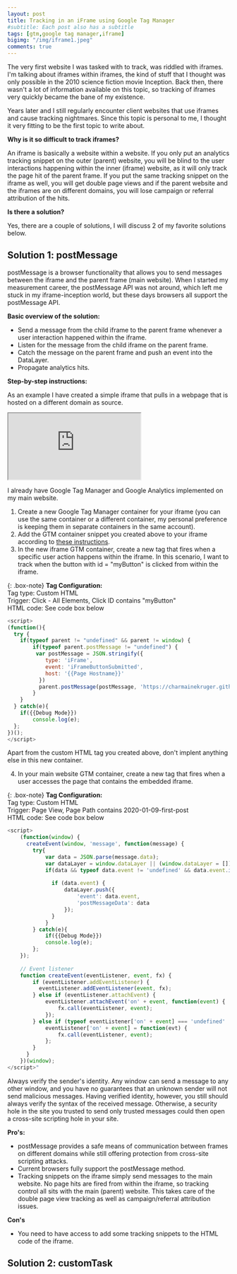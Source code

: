 ```yaml
---
layout: post
title: Tracking in an iFrame using Google Tag Manager
#subtitle: Each post also has a subtitle
tags: [gtm,google tag manager,iframe]
bigimg: "/img/iframe1.jpeg"
comments: true
---
```

The very first website I was tasked with to track, was riddled with iframes. I'm talking about iframes within iframes, the kind of stuff that I thought was only possible in the 2010 science fiction movie Inception.
Back then, there wasn't a lot of information available on this topic, so tracking of iframes very quickly became the bane of my existence. 

Years later and I still regularly encounter client websites that use iframes and cause tracking nightmares. Since this topic is personal to me, I thought it very fitting to be the first topic to write about.


**Why is it so difficult to track iframes?**

An iframe is basically a website within a website.
If you only put an analytics tracking snippet on the outer (parent) website, you will be blind to the user interactions happening within the inner (iframe) website, as it will only track the page hit of the parent frame.
If you put the same tracking snippet on the iframe as well, you will get double page views and if the parent website and the iframes are on different domains, you will lose campaign or referral attribution of the hits.

**Is there a solution?**

Yes, there are a couple of solutions, I will discuss 2 of my favorite solutions below.

## Solution 1: postMessage

postMessage is a browser functionality that allows you to send messages between the iframe and the parent frame (main website).
When I started my measurement career, the postMessage API was not around, which left me stuck in my iframe-inception world, but these days browsers all support the postMessage API.

**Basic overview of the solution:**

* Send a message from the child iframe to the parent frame whenever a user interaction happened within the iframe. 
* Listen for the message from the child iframe on the parent frame. 
* Catch the message on the parent frame and push an event into the DataLayer.
* Propagate analytics hits.

**Step-by-step instructions:**

As an example I have created a simple iframe that pulls in a webpage that is hosted on a different domain as source.

<iframe id="testIframe" src="https://phillip-kruger.github.io/testPage.html"></iframe>

I already have Google Tag Manager and Google Analytics implemented on my main website.

1. Create a new Google Tag Manager container for your iframe (you can use the same container or a different container, my personal preference is keeping them in separate containers in the same account).
2. Add the GTM container snippet you created above to your iframe according to [these instructions](https://developers.google.com/tag-manager/quickstart). 
3. In the new iframe GTM container, create a new tag that fires when a specific user action happens within the iframe. In this scenario, I want to track when the button with id = "myButton" is clicked from within the iframe.

{: .box-note}
**Tag Configuration:**<br> Tag type: Custom HTML <br> Trigger: Click - All Elements, Click ID contains "myButton" <br> HTML code: See code box below <br>

```javascript
<script>
(function(){
  try {
    if(typeof parent != "undefined" && parent != window) {
    	if(typeof parent.postMessage != "undefined") {
         var postMessage = JSON.stringify({
            type: 'iFrame',
            event: 'iFrameButtonSubmitted',
            host: '{{Page Hostname}}'
          })
          parent.postMessage(postMessage, 'https://charmainekruger.github.io');
        }
    }
  } catch(e){
    if({{Debug Mode}}) 
    	console.log(e);
  };
})();
</script>
```
Apart from the custom HTML tag you created above, don't implent anything else in this new container.

4. In your main website GTM container, create a new tag that fires when a user accesses the page that contains the embedded iframe.

{: .box-note}
**Tag Configuration:**<br> Tag type: Custom HTML <br> Trigger: Page View, Page Path contains 2020-01-09-first-post <br> HTML code: See code box below <br>

```javascript
<script>
    (function(window) {
      createEvent(window, 'message', function(message) {
        try{
            var data = JSON.parse(message.data);
            var dataLayer = window.dataLayer || (window.dataLayer = []);
          	if(data && typeof data.event != 'undefined' && data.event.indexOf('iFrameButtonSubmitted') >= 0) {
          
              if (data.event) {
                  dataLayer.push({          
                      'event': data.event,
                      'postMessageData': data
                  });      
              } 
            }  
        } catch(e){
    		if({{Debug Mode}}) 
    		console.log(e);
  		};   
    });    
    
    // Event listener    
    function createEvent(eventListener, event, fx) {      
        if (eventListener.addEventListener) { 
          eventListener.addEventListener(event, fx);      
        } else if (eventListener.attachEvent) {  
           	eventListener.attachEvent('on' + event, function(event) {          
        		fx.call(eventListener, event);        
        	});      
        } else if (typeof eventListener['on' + event] === 'undefined' || eventListener['on' + event] === null) {    
            eventListener['on' + event] = function(evt) {          
        		fx.call(eventListener, event);        
        	};      
        }    
      }  
    })(window);
</script>"
```

Always verify the sender's identity. Any window can send a message to any other window, and you have no guarantees that an unknown sender will not send malicious messages. Having verified identity, however, you still should always verify the syntax of the received message. Otherwise, a security hole in the site you trusted to send only trusted messages could then open a cross-site scripting hole in your site.

**Pro's:**
* postMessage provides a safe means of communication between frames on different domains while still offering protection from cross-site scripting attacks.
* Current browsers fully support the postMessage method.
* Tracking snippets on the iframe simply send messages to the main website. No page hits are fired from within the iframe, so tracking control all sits with the main (parent) website. This takes care of the double page view tracking as well as campaign/referral attribution issues.

**Con's**
*  You need to have access to add some tracking snippets to the HTML code of the iframe.





## Solution 2: customTask











